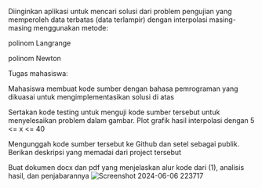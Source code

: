 Diinginkan aplikasi untuk mencari solusi dari problem pengujian yang memperoleh data terbatas (data terlampir) dengan interpolasi masing-masing menggunakan metode:

polinom Langrange

polinom Newton

Tugas mahasiswa:

Mahasiswa membuat kode sumber dengan bahasa pemrograman yang dikuasai untuk mengimplementasikan solusi di atas

Sertakan kode testing untuk menguji kode sumber tersebut untuk menyelesaikan problem dalam gambar. Plot grafik hasil interpolasi dengan 5 <= x <= 40

Mengunggah kode sumber tersebut ke Github dan setel sebagai publik. Berikan deskripsi yang memadai dari project tersebut

Buat dokumen docx dan pdf yang menjelaskan alur kode dari (1), analisis hasil, dan penjabarannya
![Screenshot 2024-06-06 223717](https://github.com/Kemphy/Implemetasi-Interpolasi_Nalendra-Faraz-Putra-Rahadyan_21120122140098/assets/129735869/77f93404-dbae-42a6-98e8-f696b66e9da3)
